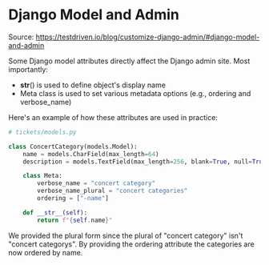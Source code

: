 # Django Model and Admin

Source: https://testdriven.io/blog/customize-django-admin/#django-model-and-admin

Some Django model attributes directly affect the Django admin site. Most importantly:

* __str__() is used to define object's display name
* Meta class is used to set various metadata options (e.g., ordering and verbose_name)

Here's an example of how these attributes are used in practice:
```python
# tickets/models.py

class ConcertCategory(models.Model):
    name = models.CharField(max_length=64)
    description = models.TextField(max_length=256, blank=True, null=True)

    class Meta:
        verbose_name = "concert category"
        verbose_name_plural = "concert categories"
        ordering = ["-name"]

    def __str__(self):
        return f"{self.name}"
```
We provided the plural form since the plural of "concert category" isn't "concert categorys".
By providing the ordering attribute the categories are now ordered by name.
